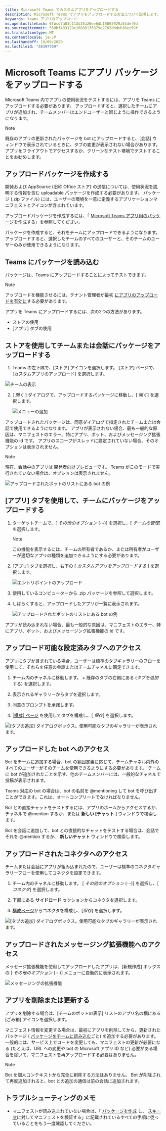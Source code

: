 ```yaml
---
title: Microsoft Teams でカスタムアプリをアップロードする
description: Microsoft Teams でアプリをアップロードする方法について説明します。
keywords: teams アプリのアップロード
ms.openlocfilehash: 6fbcd7a81c113d25a26ee6db15865929a53def0d
ms.sourcegitcommit: 560bf433129c16888135879e2703dbdeb38ec99f
ms.translationtype: MT
ms.contentlocale: ja-JP
ms.lasthandoff: 10/09/2020
ms.locfileid: "48397709"
---
```

# <a name="upload-an-app-package-to-microsoft-teams"></a>Microsoft Teams にアプリ パッケージをアップロードする

Microsoft Teams 内でアプリの使用状況をテストするには、アプリを Teams にアップロードする必要があります。 アップロードすると、選択したチームにアプリが追加され、チームメンバーはエンドユーザーと同じように操作できるようになります。

> [!NOTE]
> 既存のアプリの更新されたパッケージを bot にアップロードすると、[会話] ウィンドウで表示されているときに、タブの変更が表示されない場合があります。 アプリをフライアウトでアクセスするか、クリーンなテスト環境でテストすることをお勧めします。

## <a name="create-your-upload-package"></a>アップロードパッケージを作成する

開発および AppSource (旧称 Office ストア) の送信については、使用状況を説明する情報を含む uploadable パッケージを作成する必要があります。 パッケージ (.zip ファイル) には、ユーザーの環境を一意に定義するアプリケーションマニフェストとアイコンが含まれています。

アップロードパッケージを作成するには、「 [Microsoft Teams アプリ用のパッケージを作成](../build-and-test/apps-package.md)する」を参照してください。

パッケージを作成すると、それをチームにアップロードできるようになります。 アップロードすると、選択したチームのすべてのユーザーと、そのチームのユーザーのみが使用できるようになります。

## <a name="load-your-package-into-teams"></a>Teams にパッケージを読み込む

パッケージは、Teams にアップロードすることによってテストできます。

> [!NOTE]
> アップロードを機能させるには、テナント管理者が最初 [にアプリのアップロードを有効に](/microsoftteams/admin-settings)する必要があります。

アプリを Teams にアップロードするには、次の2つの方法があります。

* ストアの使用
* [アプリ] タブの使用

## <a name="upload-your-package-into-a-team-or-conversation-using-the-store"></a>ストアを使用してチームまたは会話にパッケージをアップロードする

1. Teams の左下隅で、[ストア] アイコンを選択します。 [ストア] ページで、[カスタムアプリのアップロード] を選択します。

  ![チームの表示](../../assets/images/store-upload-a-custom-app2.png)

2. [ *開く* ] ダイアログで、アップロードするパッケージに移動し、[ *開く*] を選択します。

   ![メニューの追加](../../assets/images/NewappAddmenudropdown.png)

アップロードされたパッケージは、同意ダイアログで指定されたチームまたは会話で使用できるようになります。 アプリが表示されない場合、最も一般的な原因は、マニフェストのエラー、特にアプリ、ボット、およびメッセージング拡張機能の id です。 アプリのスコープがスレッドに設定されていない場合、そのオプションは表示されません。

>[!NOTE]
> 現在、会話中のアプリは [開発者向けプレビュー](../../resources/dev-preview/developer-preview-intro.md)です。 Teams がこのモードで実行されていない場合は、オプションは表示されません。

![アップロードされたボットのリストにある bot の例](../../assets/images/botinlist.jpg)

## <a name="upload-your-package-into-a-team-using-the-apps-tab"></a>[アプリ] タブを使用して、チームにパッケージをアップロードする

1. ターゲットチームで、[ *その他のオプション* (**&#8943;**)] を選択し、[ *チームの管理*] を選択します。

   > [!NOTE]
   > この機能を表示するには、チームの所有者であるか、または所有者がユーザーが適切なアプリの種類を追加できるようにする必要があります。

2. [アプリ] タブを選択し、右下の [ *カスタムアプリをアップロードする* ] を選択します。

   ![エントリポイントのアップロード](../../assets/images/UploadACustomApp.png)

3. 使用しているコンピューターから .zip パッケージを参照して選択します。

4. しばらくすると、アップロードしたアプリが一覧に表示されます。

   ![アップロードされたボットのリストにある bot の例](../../assets/images/botinlist.jpg)

アプリが読み込まれない場合、最も一般的な原因は、マニフェストのエラー、特にアプリ、ボット、およびメッセージング拡張機能の id です。

## <a name="accessing-your-uploaded-configurable-tab"></a>アップロード可能な設定済みタブへのアクセス

アプリにタブが含まれている場合、ユーザーは標準のタブギャラリーのフローを使用して、それらを任意の会話またはチームチャネルに固定できます。

1. チーム内のチャネルに移動します。 *+* 既存のタブの右側にある (*タブを追加*する) を選択します。

2. 表示されるギャラリーからタブを選択します。

3. 同意のプロンプトを承諾します。

4. [ [構成] ページ](../../tabs/how-to/create-tab-pages/configuration-page.md) を使用してタブを構成し、[ *保存*] を選択します。

  ![[タブの追加] ダイアログボックス。使用可能なタブのギャラリーが表示されます。](../../assets/images/tab_gallery.png)

## <a name="accessing-your-uploaded-bot"></a>アップロードした bot へのアクセス

Bot をチームに追加する場合、bot の範囲定義に応じて、チームチャネル内外のすべてのユーザーがそのチームを使用できるようにする必要があります。 チームに bot が追加されたことを示す、他のチームメンバーには、一般的なチャネルで投稿が表示されます。

Teams 対応の bot の場合は、bot の名前を @mentioning して bot を呼び出すことができます。これは、オートコンプリートでなければなりません。

Bot との直接チャットをテストするには、アプリのホームからアクセスするか、チャネルで @mention するか、または **新しい [チャット** ] ウィンドウで検索します。

Bot を会話に追加して、bot との直接的なチャットをテストする場合は、会話でそれを @mention するか、 **新しいチャット** ウィンドウで検索します。

## <a name="accessing-your-uploaded-connector"></a>アップロードされたコネクタへのアクセス

チームまたは会話にアプリが組み込まれたので、ユーザーは標準のコネクタギャラリーフローを使用してコネクタを設定できます。

1. チーム内のチャネルに移動します。 [ *その他のオプション* (*&#8943;*)] を選択し、[ *コネクタ*] を選択します。

2. 下部にある **サイドロード** セクションからコネクタを選択します。

3. [構成ページ](../../webhooks-and-connectors/how-to/connectors-creating.md)からコネクタを構成し、[*保存*] を選択します。

  ![[タブの追加] ダイアログボックス。使用可能なタブのギャラリーが表示されます。](../../assets/images/connector_gallery.png)

## <a name="accessing-your-uploaded-messaging-extension"></a>アップロードされたメッセージング拡張機能へのアクセス

メッセージ拡張機能を使用してアップロードしたアプリは、[新規作成] ボックスの [ *その他のオプション* (*&#8943;*)] メニューに自動的に表示されます。

![メッセージングの拡張機能](../../assets/images/compose-extensions/cesampleapp.png)

## <a name="removing-or-updating-your-app"></a>アプリを削除または更新する

アプリを削除する場合は、[チームのボットの表示] リストのアプリ名の横にある [ごみ箱] アイコンを選択します。

マニフェスト情報を変更する場合は、最初にアプリを削除してから、更新されたパッケージ ( [パッケージをチームに読み込む](#load-your-package-into-teams)ごと) を追加する必要があります。 一般的には、サービス上でコードを変更しても、マニフェストの更新が必要になる (たとえば、URL への変更や bot の Microsoft アプリ ID など) 必要がある場合を除いて、マニフェストを再アップロードする必要はありません。

> [!NOTE]
> Bot を個人コンテキストから完全に削除する方法はありません。 Bot が削除されて再度追加されると、bot との追加の通信は前の会話に追加されます。

## <a name="troubleshooting-notes"></a>トラブルシューティングのメモ

* マニフェストが読み込まれていない場合は、「 [パッケージを作成](../../concepts/build-and-test/apps-package.md) し、 [スキーマ](../../resources/schema/manifest-schema.md)に対してマニフェストを検証する」に記載されているすべての手順に従っていることをもう一度確認してください。

